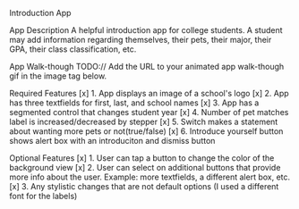 Introduction App

App Description
A helpful introduction app for college students. A student may add information regarding themselves, their pets, their major, their GPA, their class classification, etc.

App Walk-though
TODO:// Add the URL to your animated app walk-though gif in the image tag below. 

Required Features
[x] 1. App displays an image of a school's logo
[x] 2. App has three textfields for first, last, and school names
[x] 3. App has a segmented control that changes student year
[x] 4. Number of pet matches label is increased/decreased by stepper
[x] 5. Switch makes a statement about wanting more pets or not(true/false)
[x] 6. Introduce yourself button shows alert box with an introduciton and dismiss button

Optional Features
[x] 1. User can tap a button to change the color of the background view
[x] 2. User can select on additional buttons that provide more info about the user. Example: more textfields, a different alert box, etc.
[x] 3. Any stylistic changes that are not default options (I used a different font for the labels)
